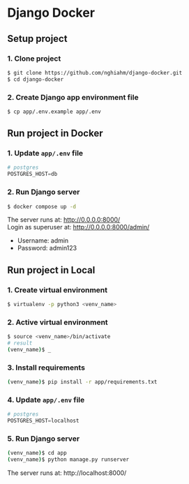 # Django Docker

## Setup project
### 1. Clone project
```bash
$ git clone https://github.com/nghiahm/django-docker.git
$ cd django-docker
```
### 2. Create Django app environment file
```bash
$ cp app/.env.example app/.env
```

## Run project in Docker
### 1. Update `app/.env` file
```python
# postgres
POSTGRES_HOST=db
```
### 2. Run Django server
```bash
$ docker compose up -d
```
The server runs at: http://0.0.0.0:8000/ \
Login as superuser at: http://0.0.0.0:8000/admin/
- Username: admin
- Password: admin123

## Run project in Local
### 1. Create virtual environment
```bash
$ virtualenv -p python3 <venv_name>
```
### 2. Active virtual environment
```bash
$ source <venv_name>/bin/activate
# result
(venv_name)$ _
```
### 3. Install requirements
```bash
(venv_name)$ pip install -r app/requirements.txt
```
### 4. Update `app/.env` file
```python
# postgres
POSTGRES_HOST=localhost
```
### 5. Run Django server
```bash
(venv_name)$ cd app
(venv_name)$ python manage.py runserver
```
The server runs at: http://localhost:8000/
